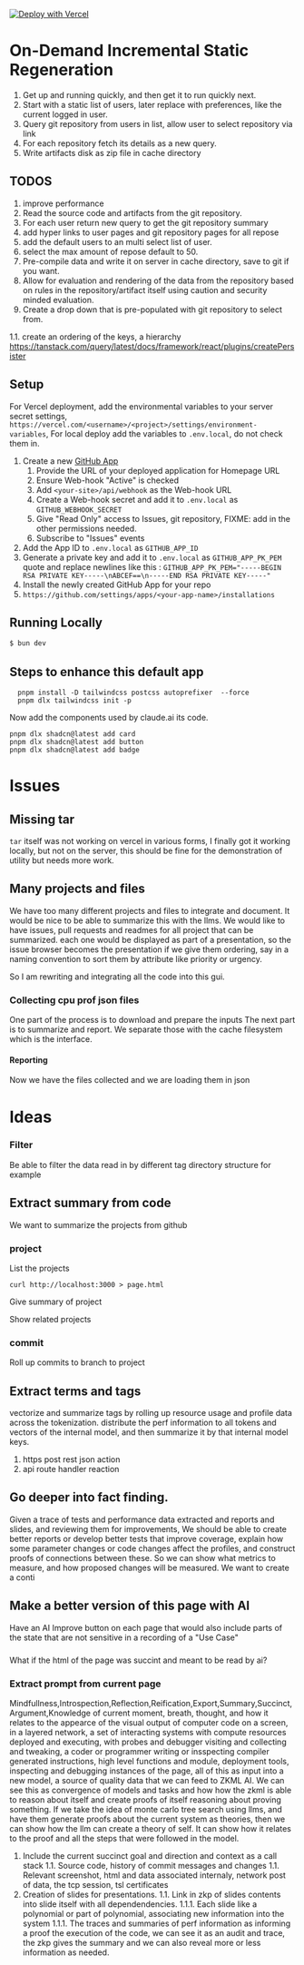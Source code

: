 [![Deploy with Vercel](https://vercel.com/button)](https://vercel.com/new/clone?repository-url=https%3A%2F%2Fgithub.com%2Fvercel%2Fon-demand-isr&env=GITHUB_WEBHOOK_SECRET,GITHUB_APP_ID,GITHUB_APP_PK_PEM&envDescription=API%20keys%20needed%20to%20connect%20to%20the%20GitHub%20Application.&envLink=https%3A%2F%2Fgithub.com%2Fvercel%2Fon-demand-isr&demo-title=On-Demand%20ISR&demo-description=Demo%20of%20on-demand%20ISR%20in%20Next.js%2012.1%20using%20GitHub%20Issues.&demo-url=https%3A%2F%2Fon-demand-isr.vercel.app)

# On-Demand Incremental Static Regeneration
1. Get up and running quickly, and then get it to run quickly next.
1. Start with a static list of users, later replace with preferences, like the current logged in user.
1. Query git repository from users in list, allow user to select repository via link
1. For each repository fetch its details as a new query.
1. Write artifacts disk as zip file in cache directory

## TODOS
1. improve performance
1. Read the source code and artifacts from the git repository.
1. For each user return new query to get the git repository summary
1. add hyper links to user pages and git repository pages for all repose
1. add the default users to an multi select list of user.
1. select the max amount of repose default to 50.
1. Pre-compile data and write it on server in cache directory, save to git if you want.
1. Allow for evaluation and rendering of the data from the repository based on rules 
in the repository/artifact itself using caution and security minded evaluation.
1. Create a drop down that is pre-populated with git repository to select from.

1.1. create an ordering of the keys, a hierarchy
https://tanstack.com/query/latest/docs/framework/react/plugins/createPersister

## Setup

For Vercel deployment, add the environmental variables to your server secret settings,
`https://vercel.com/<username>/<project>/settings/environment-variables`,
For local deploy add the variables to `.env.local`, do not check them in.

1. Create a new [GitHub App](https://github.com/settings/apps/new)
   1. Provide the URL of your deployed application for Homepage URL
   1. Ensure Web-hook "Active" is checked
   1. Add `<your-site>/api/webhook` as the Web-hook URL
   1. Create a Web-hook secret and add it to `.env.local` as `GITHUB_WEBHOOK_SECRET`
   1. Give "Read Only" access to Issues, git repository, 
   FIXME: add in the other permissions needed.
   1. Subscribe to "Issues" events
1. Add the App ID to `.env.local` as `GITHUB_APP_ID`
1. Generate a private key and add it to `.env.local` as `GITHUB_APP_PK_PEM`
quote and replace newlines like this :
```GITHUB_APP_PK_PEM="-----BEGIN RSA PRIVATE KEY-----\nABCEF==\n-----END RSA PRIVATE KEY-----"```
1. Install the newly created GitHub App for your repo
1. `https://github.com/settings/apps/<your-app-name>/installations`


## Running Locally

```bash
$ bun dev
```

## Steps to enhance this default app

```
  pnpm install -D tailwindcss postcss autoprefixer  --force
  pnpm dlx tailwindcss init -p
  ```
  
  Now add the components used by claude.ai its code.
  ```
  pnpm dlx shadcn@latest add card 
  pnpm dlx shadcn@latest add button
  pnpm dlx shadcn@latest add badge
```

# Issues

## Missing tar
`tar` itself was not working on vercel in various forms,
I finally got it working locally, but not on the server, this should be fine for the demonstration of utility but needs more work.

## Many projects and files
We have too many different projects and files to integrate and document.
It would be nice to be able to summarize this with the llms. 
We would like to have issues, pull requests and readmes for all project that can be summarized.
each one would be displayed as part of a presentation, so the issue browser becomes the presentation if we give them ordering, say in a naming convention to sort them by attribute like priority or urgency.

So I am rewriting and integrating all the code into this gui.


### Collecting cpu prof json files 
One part of the process is to download and prepare the inputs
The next part is to summarize and report. 
We separate those with the cache filesystem which is the interface.

#### Reporting 
Now we have the files collected and we are loading them in json

# Ideas

### Filter

Be able to filter the data read in by different tag
directory structure for example

## Extract summary from code
We want to summarize the projects from github

### project
List the projects

`curl http://localhost:3000 > page.html`

Give summary of project

Show related projects

### commit
Roll up commits to branch to project

## Extract terms and tags
vectorize and summarize tags by rolling up resource usage and profile data across the tokenization.
distribute the perf information to all tokens and vectors of the internal model, and then summarize it by
that internal model keys.

1. https post rest json action
1. api route handler reaction

## Go deeper into fact finding.

Given a trace of tests and performance data extracted and reports and slides, and reviewing them for improvements,
We should be able to create better reports or develop better tests that improve coverage, 
explain how some parameter changes or code changes affect the profiles, and construct proofs 
of connections between these. So we can show what metrics to measure, and how proposed changes will be measured.
We want to create a conti

## Make a better version of this page with AI
Have an AI Improve button on each page that would also include parts 
of the state that are not sensitive in a recording of a "Use Case"

###
What if the html of the page was succint and meant to be read by ai?

### Extract prompt from current page
Mindfullness,Introspection,Reflection,Reification,Export,Summary,Succinct,Argument,Knowledge
of current moment, breath, thought, and how it relates 
to the appearce of the visual output of computer code on a screen, 
in a layered network, a set of interacting systems with compute resources deployed and executing, with probes and debugger visiting and collecting and tweaking, a coder or programmer writing or insspecting compiler generated instructions, high level functions and module, deployment tools, inspecting and debugging instances of the page, all of this as 
input into a new model, a source of quality data that we can feed to ZKML AI. 
We can see this as convergence of models and tasks and how how the zkml is able to reason about itself and create proofs of itself reasoning about proving something. If we take the idea of monte carlo tree search using llms, and have them generate proofs about the current system as theories, then we can show how the llm can create a theory of self. It can show how it relates to the proof and all the steps that were followed in the model.

1. Include the current succinct goal and direction and context as a call stack
1.1. Source code, history of commit messages and changes
1.1. Relevant screenshot, html and data associated internaly, network post of data, the tcp session, tsl certificates
1. Creation of slides for presentations.
1.1. Link in zkp of slides contents into slide itself with all dependendencies.
1.1.1. Each slide like a polynomial or part of polynomial, associating new information into the system
1.1.1. The traces and summaries of perf information as informing a proof the execution of the code,
we can see it as an audit and trace, the zkp gives the summary and we can also reveal more or less information as needed.

